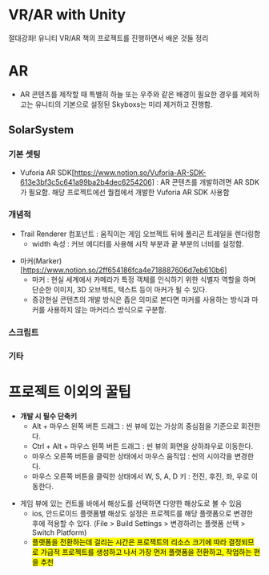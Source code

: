 # VR/AR with Unity

절대강좌! 유니티 VR/AR 책의 프로젝트를 진행하면서 배운 것들 정리

# AR

- AR 콘텐츠를 제작할 때 특별히 하늘 또는 우주와 같은 배경이 필요한 경우를 제외하고는 유니티의 기본으로 설정된 Skyboxs는 미리 제거하고 진행함.

## SolarSystem

### 기본 셋팅

- Vuforia AR SDK[https://www.notion.so/Vuforia-AR-SDK-613e3bf3c5c641a99ba2b4dec6254206] : AR 콘텐츠를 개발하려면 AR SDK가 필요함. 해당 프로젝트에선 퀄컴에서 개발한 Vuforia AR SDK 사용함

### 개념적

- Trail Renderer 컴포넌트 : 움직이는 게임 오브젝트 뒤에 폴리곤 트레일을 렌더링함
  - width 속성 : 커브 에디터를 사용해 시작 부분과 끝 부분의 너비를 설정함.

* 마커(Marker)[https://www.notion.so/2ff654186fca4e718887606d7eb610b6]
  - 마커 : 현실 세계에서 카메라가 특정 객체를 인식하기 위한 식별자 역할을 하며 단순한 이미지, 3D 오브젝트, 텍스트 등이 마커가 될 수 있다.
  - 증강현실 콘텐츠의 개발 방식은 좁은 의미로 본다면 마커를 사용하는 방식과 마커를 사용하지 않는 마커리스 방식으로 구분함.

### 스크립트

### 기타

# 프로젝트 이외의 꿀팁

- **개발 시 필수 단축키**
  - Alt + 마우스 왼쪽 버튼 드래그 : 씬 뷰에 있는 가상의 중심점을 기준으로 회전한다.
  - Ctrl + Alt + 마우스 왼쪽 버튼 드래그 : 씬 뷰의 화면을 상하좌우로 이동한다.
  - 마우스 오른쪽 버튼을 클릭한 상태에서 마우스 움직임 : 씬의 시야각을 변경한다.
  - 마우스 오른쪽 버튼을 클릭한 상태에서 W, S, A, D 키 : 전진, 후진, 좌, 우로 이동한다.

* 게임 뷰에 있는 컨트롤 바에서 해상도를 선택하면 다양한 해상도로 볼 수 있음
  - ios, 안드로이드 플랫폼별 해상도 설정은 프로젝트를 해당 플랫폼으로 변경한 후에 적용할 수 있다. (File > Build Settings > 변경하려는 플랫폼 선택 > Switch Platform)
  * <span style="background-color: yellow; color: black;">플랫폼을 전환하는데 걸리는 시간은 프로젝트의 리소스 크기에 따라 결정되므로 가급적 프로젝트를 생성하고 나서 가장 먼저 플랫폼을 전환하고, 작업하는 편을 추천</span>
